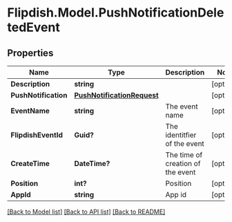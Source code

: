 # Flipdish.Model.PushNotificationDeletedEvent
## Properties

Name | Type | Description | Notes
------------ | ------------- | ------------- | -------------
**Description** | **string** |  | [optional] 
**PushNotification** | [**PushNotificationRequest**](PushNotificationRequest.md) |  | [optional] 
**EventName** | **string** | The event name | [optional] 
**FlipdishEventId** | **Guid?** | The identitfier of the event | [optional] 
**CreateTime** | **DateTime?** | The time of creation of the event | [optional] 
**Position** | **int?** | Position | [optional] 
**AppId** | **string** | App id | [optional] 

[[Back to Model list]](../README.md#documentation-for-models) [[Back to API list]](../README.md#documentation-for-api-endpoints) [[Back to README]](../README.md)

